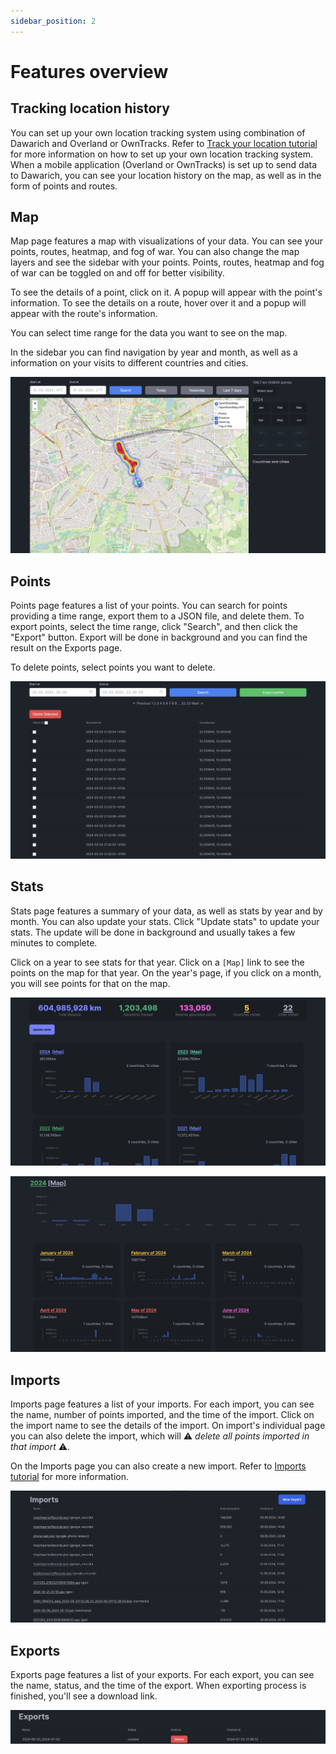 ```yaml
---
sidebar_position: 2
---
```


# Features overview

## Tracking location history

You can set up your own location tracking system using combination of Dawarich and Overland or OwnTracks. Refer to [Track your location tutorial](./tutorials/track-your-location) for more information on how to set up your own location tracking system. When a mobile application (Overland or OwnTracks) is set up to send data to Dawarich, you can see your location history on the map, as well as in the form of points and routes.

## Map

Map page features a map with visualizations of your data. You can see your points, routes, heatmap, and fog of war. You can also change the map layers and see the sidebar with your points. Points, routes, heatmap and fog of war can be toggled on and off for better visibility.

To see the details of a point, click on it. A popup will appear with the point's information. To see the details on a route, hover over it and a popup will appear with the route's information.

You can select time range for the data you want to see on the map.

In the sidebar you can find navigation by year and month, as well as a information on your visits to different countries and cities.

![Map](./map.jpeg)


## Points

Points page features a list of your points. You can search for points providing a time range, export them to a JSON file, and delete them. To export points, select the time range, click "Search", and then click the "Export" button. Export will be done in background and you can find the result on the Exports page.

To delete points, select points you want to delete.

![Points](./points.jpeg)


## Stats

Stats page features a summary of your data, as well as stats by year and by month. You can also update your stats. Click "Update stats" to update your stats. The update will be done in background and usually takes a few minutes to complete.

Click on a year to see stats for that year. Click on a `[Map]` link to see the points on the map for that year. On the year's page, if you click on a month, you will see points for that on the map.

![Stats](./stats.jpeg)

![Stats by year](./stats-by-year.jpeg)

## Imports

Imports page features a list of your imports. For each import, you can see the name, number of points imported, and the time of the import. Click on the import name to see the details of the import. On import's individual page you can also delete the import, which will ⚠️ *delete all points imported in that import* ⚠️.

On the Imports page you can also create a new import. Refer to [Imports tutorial](./tutorials/import-existing-data) for more information.

![Imports](./imports.jpeg)

## Exports

Exports page features a list of your exports. For each export, you can see the name, status, and the time of the export. When exporting process is finished, you'll see a download link.

![Exports](./exports.jpeg)
